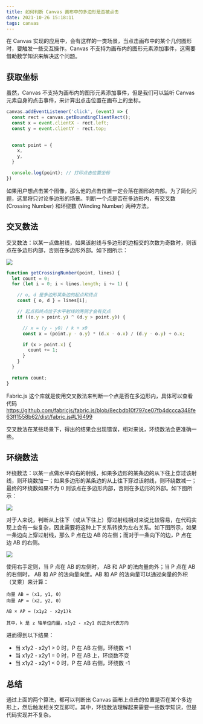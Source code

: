 ```yaml
---
title: 如何判断 Canvas 画布中的多边形是否被点击
date: 2021-10-26 15:18:11
tags: canvas
---
```



在 Canvas 实现的应用中，会有这样的一类场景，当点击画布中的某个几何图形时，要触发一些交互操作。Canvas 不支持为画布内的图形元素添加事件，这需要借助数学知识来解决这个问题。

## 获取坐标 

虽然，Canvas 不支持为画布内的图形元素添加事件，但是我们可以监听 Canvas 元素自身的点击事件，来计算出点击位置在画布上的坐标。

```JavaScript
canvas.addEventListener('click', (event) => {
  const rect = canvas.getBoundingClientRect();
  const x = event.clientX - rect.left;
  const y = event.clientY - rect.top;
  

  const point = {
    x,
    y,
  }

  console.log(point); // 打印点击位置坐标
})
```

如果用户想点击某个图像，那么他的点击位置一定会落在图形的内部。为了简化问题，这里将只讨论多边形的场景。判断一个点是否在多边形内，有交叉数 (Crossing Number) 和环绕数 (Winding Number) 两种方法。

## 交叉数法

交叉数法：以某一点做射线，如果该射线与多边形的边相交的次数为奇数时，则该点在多边形内部，否则在多边形外部。如下图所示：

![](https://img-blog.csdnimg.cn/20200620185329406.gif)


```JavaScript
function getCrossingNumber(point, lines) {
  let count = 0;
  for (let i = 0; i < lines.length; i += 1) {

    // o, d 是多边形某条边的起点和终点
    const { o, d } = lines[i]; 

    // 起点和终点位于水平射线的两侧才会有交点
    if ((o.y > point.y) ^ (d.y > point.y)) {

      // x = (y - y0) / k + x0
      const x = (point.y - o.y) * (d.x - o.x) / (d.y - o.y) + o.x;

      if (x > point.x) {
        count += 1;
      }
    }
  }

  return count;
}

```

Fabric.js 这个库就是使用交叉数法来判断一个点是否在多边形内，具体可以查看代码 https://github.com/fabricjs/fabric.js/blob/8ecbdb10f797ce07fb4dccca348fe63ff1558b62/dist/fabric.js#L16499

交叉数法在某些场景下，得出的结果会出现错误，相对来说，环绕数法会更准确一些。


## 环绕数法

环绕数法：以某一点做水平向右的射线，如果多边形的某条边的从下往上穿过该射线，则环绕数加一；如果多边形的某条边的从上往下穿过该射线，则环绕数减一；最终的环绕数如果不为 0 则该点在多边形内部，否则在多边形的外部。如下图所示：

![](https://img-blog.csdnimg.cn/20200630200316396.gif)

对于人来说，判断从上往下（或从下往上）穿过射线相对来说比较容易，在代码实现上会有一些复杂，因此需要将这种上下关系转换为左右关系。如下图所示，如果一条边向上穿过射线，那么 P 点在边 AB 的左侧；而对于一条向下的边，P 点在边 AB 的右侧。

![](https://i.loli.net/2021/10/27/gE3qhDIZelcGLVH.png)

使用右手定则，当 P 点在 AB 的左侧时， AB 和 AP 的法向量向外；当 P 点在 AB 的右侧时， AB 和 AP 的法向量向里。AB 和 AP 的法向量可以通过向量的外积（叉乘）来计算：

```
向量 AB = (x1, y1, 0)
向量 AP = (x2, y2, 0)

AB × AP = (x1y2 - x2y1)k

其中，k 是 z 轴单位向量，x1y2 - x2y1 的正负代表方向
```
进而得到以下结果：

- 当 x1y2 - x2y1 > 0 时，P 在 AB 左侧，环绕数 +1
- 当 x1y2 - x2y1 = 0 时，P 在 AB 上，环绕数不变
- 当 x1y2 - x2y1 < 0 时，P 在 AB 右侧，环绕数 -1

## 总结

通过上面的两个算法，都可以判断出 Canvas 画布上点击的位置是否在某个多边形上，然后触发相关交互即可。其中，环绕数法理解起来需要一些数学知识，但是代码实现并不复杂。